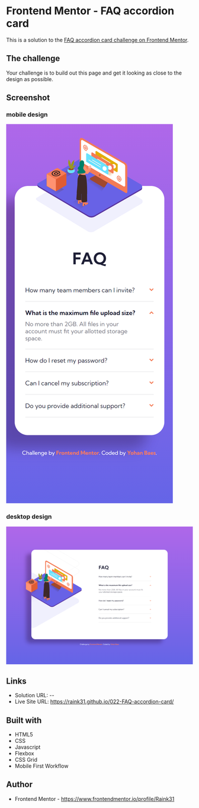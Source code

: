 # Frontend Mentor - FAQ accordion card

This is a solution to the [FAQ accordion card challenge on Frontend Mentor](https://www.frontendmentor.io/challenges/faq-accordion-card-XlyjD0Oam).


## The challenge

Your challenge is to build out this page and get it looking as close to the design as possible.


## Screenshot

### mobile design
![first screenshot](./assets/images/mobile.png)

### desktop design
![second screenshot](./assets/images/desktop.png)


## Links

- Solution URL: --
- Live Site URL: https://raink31.github.io/022-FAQ-accordion-card/


## Built with

- HTML5
- CSS
- Javascript
- Flexbox
- CSS Grid
- Mobile First Workflow


## Author

- Frontend Mentor - https://www.frontendmentor.io/profile/Raink31
